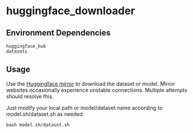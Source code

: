 # huggingface_downloader

## Environment Dependencies

```plaintext
huggingface_hub
datasets
```

## Usage

Use the [Huggingface mirror](https://hf-mirror.com/) to download the dataset or model. Mirror websites occasionally experience unstable connections. Multiple attempts should resolve this.

Just modify your local path or model/dataset name according to model.sh/dataset.sh as needed.
```shell
bash model.sh/dataset.sh
```
